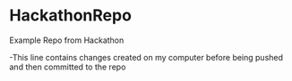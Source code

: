 # HackathonRepo
Example Repo from Hackathon

-This line contains changes created on my computer before being pushed and then committed to the repo


